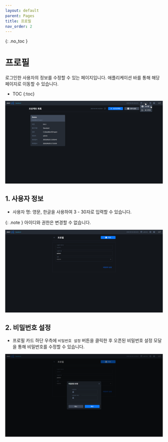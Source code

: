 ```yaml
---
layout: default
parent: Pages
title: 프로필
nav_order: 2
---
```


{: .no_toc }
# 프로필
로그인한 사용자의 정보를 수정할 수 있는 페이지입니다. 애플리케이션 바를 통해 해당 페이지로 이동할 수 있습니다.

- TOC
{:toc}

![Profile - Item](./profile-item.png)


## 1. 사용자 정보
- 사용자 명: 영문, 한글을 사용하여 3 - 30자로 입력할 수 있습니다. 

{: .note }
아이디와 권한은 변경할 수 없습니다.

![Profile](./profile.png)


## 2. 비밀번호 설정
- 프로필 카드 하단 우측에 `비밀번호 설정` 버튼을 클릭한 후 오픈된 비밀번호 설정 모달을 통해 비밀번호를 수정할 수 있습니다. 

![Profile - Password](./profile-password.png)

